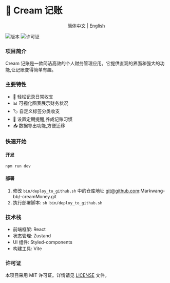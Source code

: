 # 🍦 Cream 记账 

<p align="center">
  <a href="./README.md">简体中文</a> | <a href="#english">English</a>
</p>

![版本](https://img.shields.io/badge/version-0.0.1-blue)
![许可证](https://img.shields.io/badge/license-MIT-green)



### 项目简介

Cream 记账是一款简洁高效的个人财务管理应用。它提供直观的界面和强大的功能,让记账变得简单有趣。

### 主要特性

- 📝 轻松记录日常收支
- 📊 可视化图表展示财务状况
- 🏷️ 自定义标签分类收支
- 📅 设置定期提醒,养成记账习惯
- 📤 数据导出功能,方便迁移

### 快速开始

#### 开发

```bash
npm run dev
```


#### 部署

1. 修改 `bin/deploy_to_github.sh` 中的仓库地址 git@github.com:Markwang-bb/-creamMoney.git  
2. 执行部署脚本: `sh bin/deploy_to_github.sh` 


### 技术栈

- 前端框架: React
- 状态管理: Zustand
- UI 组件: Styled-components
- 构建工具: Vite

### 许可证

本项目采用 MIT 许可证。详情请见 [LICENSE](LICENSE) 文件。


